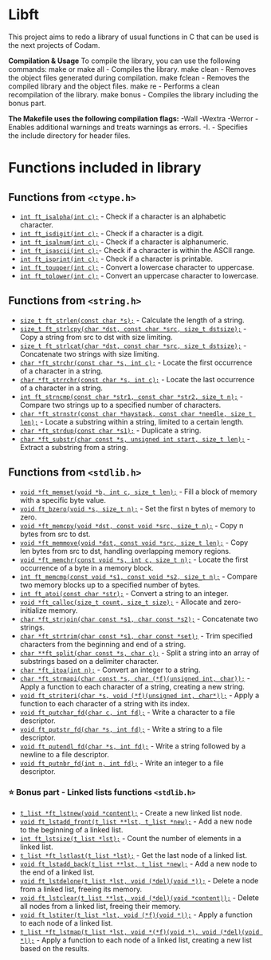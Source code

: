 # Libft

This project aims to redo a library of usual functions in C that can be used is the next projects of Codam.

**Compilation & Usage**
To compile the library, you can use the following commands:
make or make all - Compiles the library.
make clean - Removes the object files generated during compilation.
make fclean - Removes the compiled library and the object files.
make re - Performs a clean recompilation of the library.
make bonus - Compiles the library including the bonus part.

**The Makefile uses the following compilation flags:**
-Wall -Wextra -Werror - Enables additional warnings and treats warnings as errors.
-I. - Specifies the include directory for header files.

# Functions included in library

## Functions from `<ctype.h>`

-   [`int ft_isalpha(int c);`](https://github.com/tutkuckr/libft/blob/main/ft_isalpha.c) - Check if a character is an alphabetic character.
-   [`int ft_isdigit(int c);`](https://github.com/tutkuckr/libft/blob/main/ft_isdigit.c) - Check if a character is a digit.
-   [`int ft_isalnum(int c);`](https://github.com/tutkuckr/libft/blob/main/ft_isalnum.c) - Check if a character is alphanumeric.
-   [`int ft_isascii(int c);`](https://github.com/tutkuckr/libft/blob/main/ft_isascii.c)- Check if a character is within the ASCII range.
-   [`int ft_isprint(int c);`](https://github.com/tutkuckr/libft/blob/main/ft_isprint.c) - Check if a character is printable.
-   [`int ft_toupper(int c);`](https://github.com/tutkuckr/libft/blob/main/ft_toupper.c) - Convert a lowercase character to uppercase.
-   [`int ft_tolower(int c);`](https://github.com/tutkuckr/libft/blob/main/ft_tolower.c) - Convert an uppercase character to lowercase.

## Functions from `<string.h>`

-   [`size_t ft_strlen(const char *s);`](https://github.com/tutkuckr/libft/blob/main/ft_strlen.c) - Calculate the length of a string.
-   [`size_t ft_strlcpy(char *dst, const char *src, size_t dstsize);`](https://github.com/tutkuckr/libft/blob/main/ft_strlcpy.c) - Copy a string from src to dst with size limiting.
-   [`size_t ft_strlcat(char *dst, const char *src, size_t dstsize);`](https://github.com/tutkuckr/libft/blob/main/ft_strlcat.c) - Concatenate two strings with size limiting.
-   [`char *ft_strchr(const char *s, int c);`](https://github.com/tutkuckr/libft/blob/main/ft_strchr.c) - Locate the first occurrence of a character in a string.
-   [`char *ft_strrchr(const char *s, int c);`](https://github.com/tutkuckr/libft/blob/main/ft_strrchr.c) - Locate the last occurrence of a character in a string.
-   [`int ft_strncmp(const char *str1, const char *str2, size_t n);`](https://github.com/tutkuckr/libft/blob/main/ft_strncmp.c) - Compare two strings up to a specified number of characters.
-   [`char *ft_strnstr(const char *haystack, const char *needle, size_t len);`](https://github.com/tutkuckr/libft/blob/main/ft_strnstr.c) - Locate a substring within a string, limited to a certain length.
-   [`char *ft_strdup(const char *s1);`](https://github.com/tutkuckr/libft/blob/main/ft_strdup.c) - Duplicate a string.
-   [`char *ft_substr(char const *s, unsigned int start, size_t len);`](https://github.com/tutkuckr/libft/blob/main/ft_substr.c) - Extract a substring from a string.

## Functions from `<stdlib.h>`

-   [`void *ft_memset(void *b, int c, size_t len);`](https://github.com/tutkuckr/libft/blob/main/ft_memset.c) - Fill a block of memory with a specific byte value.
-   [`void ft_bzero(void *s, size_t n);`](https://github.com/tutkuckr/libft/blob/main/ft_bzero.c) - Set the first n bytes of memory to zero.
-   [`void *ft_memcpy(void *dst, const void *src, size_t n);`](https://github.com/tutkuckr/libft/blob/main/ft_memcpy.c) - Copy n bytes from src to dst.
-   [`void *ft_memmove(void *dst, const void *src, size_t len);`](https://github.com/tutkuckr/libft/blob/main/ft_memmove.c) - Copy len bytes from src to dst, handling overlapping memory regions.
-   [`void *ft_memchr(const void *s, int c, size_t n);`](https://github.com/tutkuckr/libft/blob/main/ft_memchr.c) - Locate the first occurrence of a byte in a memory block.
-   [`int ft_memcmp(const void *s1, const void *s2, size_t n);`](https://github.com/tutkuckr/libft/blob/main/ft_memcmp.c) - Compare two memory blocks up to a specified number of bytes.
-   [`int ft_atoi(const char *str);`](https://github.com/tutkuckr/libft/blob/main/ft_atoi.c) - Convert a string to an integer.
-   [`void *ft_calloc(size_t count, size_t size);`](https://github.com/tutkuckr/libft/blob/main/ft_calloc.c) - Allocate and zero-initialize memory.
-   [`char *ft_strjoin(char const *s1, char const *s2);`](https://github.com/tutkuckr/libft/blob/main/ft_strjoin.c) - Concatenate two strings.
-   [`char *ft_strtrim(char const *s1, char const *set);`](https://github.com/tutkuckr/libft/blob/main/ft_strtrim.c) - Trim specified characters from the beginning and end of a string.
-   [`char **ft_split(char const *s, char c);`](https://github.com/tutkuckr/libft/blob/main/ft_split.c) - Split a string into an array of substrings based on a delimiter character.
-   [`char *ft_itoa(int n);`](https://github.com/tutkuckr/libft/blob/main/ft_itoa.c) - Convert an integer to a string.
-   [`char *ft_strmapi(char const *s, char (*f)(unsigned int, char));`](https://github.com/tutkuckr/libft/blob/main/ft_strmapi.c) - Apply a function to each character of a string, creating a new string.
-   [`void ft_striteri(char *s, void (*f)(unsigned int, char*));`](https://github.com/tutkuckr/libft/blob/main/ft_striteri.c) - Apply a function to each character of a string with its index.
-   [`void ft_putchar_fd(char c, int fd);`](https://github.com/tutkuckr/libft/blob/main/ft_putchar_fd.c) - Write a character to a file descriptor.
-   [`void ft_putstr_fd(char *s, int fd);`](https://github.com/tutkuckr/libft/blob/main/ft_putstr_fd.c) - Write a string to a file descriptor.
-   [`void ft_putendl_fd(char *s, int fd);`](https://github.com/tutkuckr/libft/blob/main/ft_putendl_fd.c) - Write a string followed by a newline to a file descriptor.
-   [`void ft_putnbr_fd(int n, int fd);`](https://github.com/tutkuckr/libft/blob/main/ft_putnbr_fd.c) - Write an integer to a file descriptor.

### ⭐ Bonus part - Linked lists functions `<stdlib.h>`

-   [`t_list *ft_lstnew(void *content);`](https://github.com/tutkuckr/libft/blob/main/ft_lstnew_bonus.c) - Create a new linked list node.
-   [`void ft_lstadd_front(t_list **lst, t_list *new);`](https://github.com/tutkuckr/libft/blob/main/ft_lstadd_front_bonus.c) - Add a new node to the beginning of a linked list.
-   [`int ft_lstsize(t_list *lst);`](https://github.com/tutkuckr/libft/blob/main/ft_lstsize_bonus.c) - Count the number of elements in a linked list.
-   [`t_list *ft_lstlast(t_list *lst);`](https://github.com/tutkuckr/libft/blob/main/ft_lstlast_bonus.c) - Get the last node of a linked list.
-   [`void ft_lstadd_back(t_list **lst, t_list *new);`](https://github.com/tutkuckr/libft/blob/main/ft_lstadd_back_bonus.c) - Add a new node to the end of a linked list.
-   [`void ft_lstdelone(t_list *lst, void (*del)(void *));`](https://github.com/tutkuckr/libft/blob/main/ft_lstdelone_bonus.c) - Delete a node from a linked list, freeing its memory.
-   [`void ft_lstclear(t_list **lst, void (*del)(void *content));`](https://github.com/tutkuckr/libft/blob/main/ft_lstclear_bonus.c) - Delete all nodes from a linked list, freeing their memory.
-   [`void ft_lstiter(t_list *lst, void (*f)(void *));`](https://github.com/tutkuckr/libft/blob/main/ft_lstiter_bonus.c) - Apply a function to each node of a linked list.
-   [`t_list *ft_lstmap(t_list *lst, void *(*f)(void *), void (*del)(void *));`](https://github.com/tutkuckr/libft/blob/main/ft_lstmap_bonus.c) - Apply a function to each node of a linked list, creating a new list based on the results.
